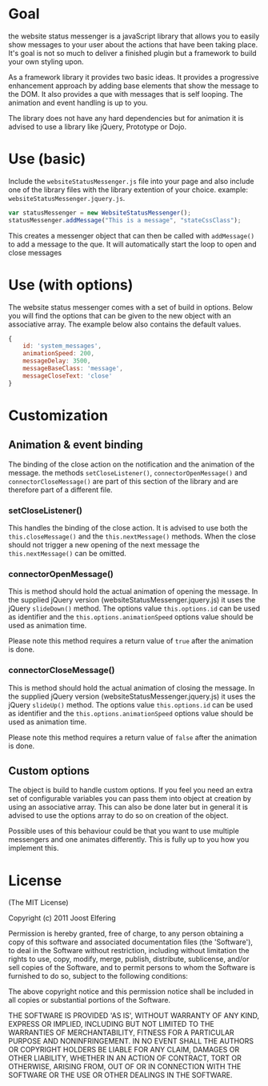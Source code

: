 # Goal
the website status messenger is a javaScript library that allows you to easily show messages to your user about the actions that have been taking place. It's goal is not so much to deliver a finished plugin but a framework to build your own styling upon.

As a framework library it provides two basic ideas. It provides a progressive enhancement approach by adding base elements that show the message to the DOM. It also provides a que with messages that is self looping. The animation and event handling is up to you.

The library does not have any hard dependencies but for animation it is advised to use a library like jQuery, Prototype or Dojo.

# Use (basic)
Include the `websiteStatusMessenger.js` file into your page and also include one of the library files with the library extention of your choice. example: `websiteStatusMessenger.jquery.js`.

```javascript
var statusMessenger = new WebsiteStatusMessenger();
statusMessenger.addMessage("This is a message", "stateCssClass");
```

This creates a messenger object that can then be called with `addMessage()` to add a message to the que. It will automatically start the loop to open and close messages

# Use (with options)
The website status messenger comes with a set of build in options. Below you will find the options that can be given to the new object with an associative array. The example below also contains the default values.

```javascript
{
    id: 'system_messages',
    animationSpeed: 200,
    messageDelay: 3500,
    messageBaseClass: 'message',
    messageCloseText: 'close'
}
```

# Customization
## Animation &amp; event binding
The binding of the close action on the notification and the animation of the message. the methods `setCloseListener()`, `connectorOpenMessage()` and `connectorCloseMessage()` are part of this section of the library and are therefore part of a different file.

### setCloseListener()
This handles the binding of the close action. It is advised to use both the `this.closeMessage()` and the `this.nextMessage()` methods. When the close should not trigger a new opening of the next message the `this.nextMessage()` can be omitted.

### connectorOpenMessage()
This is method should hold the actual animation of opening the message. In the supplied jQuery version (websiteStatusMessenger.jquery.js) it uses the jQuery `slideDown()` method. The options value `this.options.id` can be used as identifier and the `this.options.animationSpeed` options value should be used as animation time.

Please note this method requires a return value of `true` after the animation is done.

### connectorCloseMessage()
This is method should hold the actual animation of closing the message. In the supplied jQuery version (websiteStatusMessenger.jquery.js) it uses the jQuery `slideUp()` method. The options value `this.options.id` can be used as identifier and the `this.options.animationSpeed` options value should be used as animation time.

Please note this method requires a return value of `false` after the animation is done.

## Custom options
The object is build to handle custom options. If you feel you need an extra set of configurable variables you can pass them into object at creation by using an associative array. This can also be done later but in general it is advised to use the options array to do so on creation of the object.

Possible uses of this behaviour could be that you want to use multiple messengers and one animates differently. This is fully up to you how you implement this.

# License
(The MIT License)

Copyright (c) 2011 Joost Elfering

Permission is hereby granted, free of charge, to any person obtaining a copy of this software and associated documentation files (the 'Software'), to deal in the Software without restriction, including without limitation the rights to use, copy, modify, merge, publish, distribute, sublicense, and/or sell copies of the Software, and to permit persons to whom the Software is furnished to do so, subject to the following conditions:

The above copyright notice and this permission notice shall be included in all copies or substantial portions of the Software.

THE SOFTWARE IS PROVIDED 'AS IS', WITHOUT WARRANTY OF ANY KIND, EXPRESS OR IMPLIED, INCLUDING BUT NOT LIMITED TO THE WARRANTIES OF MERCHANTABILITY, FITNESS FOR A PARTICULAR PURPOSE AND NONINFRINGEMENT. IN NO EVENT SHALL THE AUTHORS OR COPYRIGHT HOLDERS BE LIABLE FOR ANY CLAIM, DAMAGES OR OTHER LIABILITY, WHETHER IN AN ACTION OF CONTRACT, TORT OR OTHERWISE, ARISING FROM, OUT OF OR IN CONNECTION WITH THE SOFTWARE OR THE USE OR OTHER DEALINGS IN THE SOFTWARE.